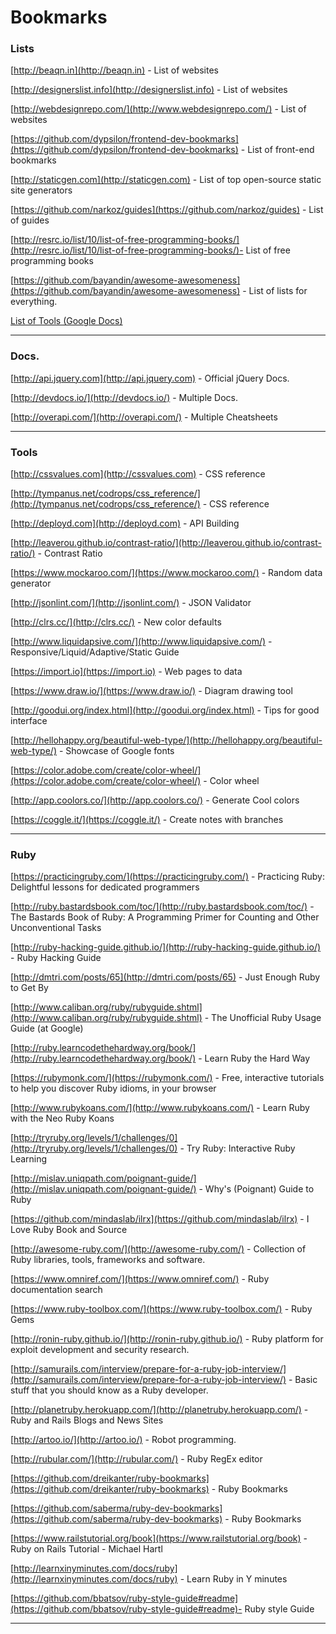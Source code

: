 # Bookmarks
### Lists
[http://beaqn.in](http://beaqn.in) - List of websites

[http://designerslist.info](http://designerslist.info) - List of websites

[http://webdesignrepo.com/](http://www.webdesignrepo.com/) - List of websites

[https://github.com/dypsilon/frontend-dev-bookmarks](https://github.com/dypsilon/frontend-dev-bookmarks) - List of front-end bookmarks

[http://staticgen.com](http://staticgen.com) - List of top open-source static site generators

[https://github.com/narkoz/guides](https://github.com/narkoz/guides) - List of guides

[http://resrc.io/list/10/list-of-free-programming-books/](http://resrc.io/list/10/list-of-free-programming-books/)- List of free programming books

[https://github.com/bayandin/awesome-awesomeness](https://github.com/bayandin/awesome-awesomeness) - List of lists for everything.

[List of Tools (Google Docs)](https://docs.google.com/spreadsheet/ccc?key=0AgdrTOOiB3BMdExDMXAtUmhrNnQwUXRjZHh1QVhzRHc#gid=0) 

---

### Docs.
[http://api.jquery.com](http://api.jquery.com) - Official jQuery Docs.

[http://devdocs.io/](http://devdocs.io/) - Multiple Docs.

[http://overapi.com/](http://overapi.com/) - Multiple Cheatsheets

---


### Tools

[http://cssvalues.com](http://cssvalues.com) - CSS reference

[http://tympanus.net/codrops/css_reference/](http://tympanus.net/codrops/css_reference/) - CSS reference

[http://deployd.com](http://deployd.com) - API Building

[http://leaverou.github.io/contrast-ratio/](http://leaverou.github.io/contrast-ratio/) - Contrast Ratio

[https://www.mockaroo.com/](https://www.mockaroo.com/) - Random data generator

[http://jsonlint.com/](http://jsonlint.com/) - JSON Validator

[http://clrs.cc/](http://clrs.cc/) - New color defaults

[http://www.liquidapsive.com/](http://www.liquidapsive.com/) - Responsive/Liquid/Adaptive/Static Guide

[https://import.io](https://import.io) - Web pages to data

[https://www.draw.io/](https://www.draw.io/) - Diagram drawing tool

[http://goodui.org/index.html](http://goodui.org/index.html) - Tips for good interface

[http://hellohappy.org/beautiful-web-type/](http://hellohappy.org/beautiful-web-type/) - Showcase of Google fonts

[https://color.adobe.com/create/color-wheel/](https://color.adobe.com/create/color-wheel/) - Color wheel

[http://app.coolors.co/](http://app.coolors.co/) - Generate Cool colors

[https://coggle.it/](https://coggle.it/) - Create notes with branches


---


### Ruby

[https://practicingruby.com/](https://practicingruby.com/) - Practicing Ruby: Delightful lessons for dedicated programmers

[http://ruby.bastardsbook.com/toc/](http://ruby.bastardsbook.com/toc/) - The Bastards Book of Ruby: A Programming Primer for Counting and Other Unconventional Tasks

[http://ruby-hacking-guide.github.io/](http://ruby-hacking-guide.github.io/) - Ruby Hacking Guide

[http://dmtri.com/posts/65](http://dmtri.com/posts/65) - Just Enough Ruby to Get By

[http://www.caliban.org/ruby/rubyguide.shtml](http://www.caliban.org/ruby/rubyguide.shtml) - The Unofficial Ruby Usage Guide (at Google)

[http://ruby.learncodethehardway.org/book/](http://ruby.learncodethehardway.org/book/) - Learn Ruby the Hard Way

[https://rubymonk.com/](https://rubymonk.com/) - Free, interactive tutorials to help you discover Ruby idioms, in your browser

[http://www.rubykoans.com/](http://www.rubykoans.com/) - Learn Ruby with the Neo Ruby Koans

[http://tryruby.org/levels/1/challenges/0](http://tryruby.org/levels/1/challenges/0) - Try Ruby: Interactive Ruby Learning

[http://mislav.uniqpath.com/poignant-guide/](http://mislav.uniqpath.com/poignant-guide/) - Why's (Poignant) Guide to Ruby

[https://github.com/mindaslab/ilrx](https://github.com/mindaslab/ilrx) - I Love Ruby Book and Source

[http://awesome-ruby.com/](http://awesome-ruby.com/) - Collection of Ruby libraries, tools, frameworks and software.

[https://www.omniref.com/](https://www.omniref.com/) - Ruby documentation search

[https://www.ruby-toolbox.com/](https://www.ruby-toolbox.com/) - Ruby Gems

[http://ronin-ruby.github.io/](http://ronin-ruby.github.io/) - Ruby platform for exploit development and security research.

[http://samurails.com/interview/prepare-for-a-ruby-job-interview/](http://samurails.com/interview/prepare-for-a-ruby-job-interview/) - Basic stuff that you should know as a Ruby developer.

[http://planetruby.herokuapp.com/](http://planetruby.herokuapp.com/) - Ruby and Rails Blogs and News Sites

[http://artoo.io/](http://artoo.io/) - Robot programming.

[http://rubular.com/](http://rubular.com/) - Ruby RegEx editor

[https://github.com/dreikanter/ruby-bookmarks](https://github.com/dreikanter/ruby-bookmarks) - Ruby Bookmarks

[https://github.com/saberma/ruby-dev-bookmarks](https://github.com/saberma/ruby-dev-bookmarks) - Ruby Bookmarks

[https://www.railstutorial.org/book](https://www.railstutorial.org/book) - Ruby on Rails Tutorial - Michael Hartl

[http://learnxinyminutes.com/docs/ruby](http://learnxinyminutes.com/docs/ruby) - Learn Ruby in Y minutes

[https://github.com/bbatsov/ruby-style-guide#readme](https://github.com/bbatsov/ruby-style-guide#readme)- Ruby style Guide

---
